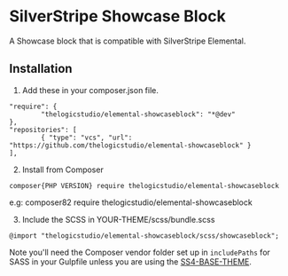 # SilverStripe Showcase Block

A Showcase block that is compatible with SilverStripe Elemental.

## Installation

1. Add these in your composer.json file.

```
"require": {
        "thelogicstudio/elemental-showcaseblock": "*@dev"
},
"repositories": [
        { "type": "vcs", "url": "https://github.com/thelogicstudio/elemental-showcaseblock" }
],
```



2. Install from Composer

```
composer{PHP VERSION} require thelogicstudio/elemental-showcaseblock
```
e.g: composer82 require thelogicstudio/elemental-showcaseblock



3. Include the SCSS in YOUR-THEME/scss/bundle.scss

```
@import "thelogicstudio/elemental-showcaseblock/scss/showcaseblock";
```

Note you'll need the Composer vendor folder set up in `includePaths` for SASS in your Gulpfile unless you are using the <a href="https://github.com/thelogicstudio/ss4-base-theme">SS4-BASE-THEME</a>.

